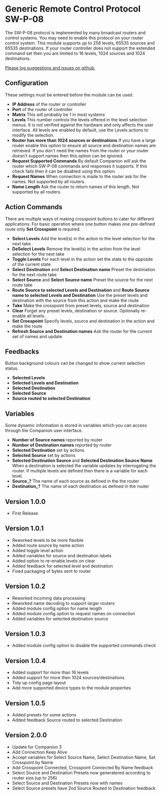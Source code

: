 # Generic Remote Control Protocol SW-P-08

The SW-P-08 protocol is implemented by many broadcast routers and control systems. You may need to enable this protocol on your router control system. This module supports up to 256 levels, 65535 sources and 65535 destinations. If your router controller does not support the extended command set then you are limited to 16 levels, 1024 sources and 1024 destinations.

[Please log suggestions and issues on github.](https://github.com/bitfocus/companion-module-generic-swp08/issues)

## Configuration
These settings must be entered before the module can be used.

- **IP Address** of the router or controller 
- **Port** of the router of controller 
- **Matrix** This will probably be 1 in most systems
- **Levels** This number controls the levels offered in the level selection menus. It is not verified against the hardware and only affects the user interface. All levels are enabled by default, use the Levels actions to modify the selection.
- **Router has more than 1024 sources or destinations** If you have a large router enable this option to ensure all source and destination names are retrieved. If you don't need the names from the router or your router doesn't support names then this option can be ignored.
- **Request Supported Commands** By default Companion will ask the router which SW-P-08 commands and responses it supports. If this check fails then it can be disabled using this option. 
- **Request Names** When connection is made to the router ask for the names. Not supported by all routers.
- **Name Length** Ask the router to return names of this length. Not supported by all routers.

## Action Commands
There are multiple ways of making crosspoint buttons to cater for different applications. For basic operation where one button makes one pre-defined route only **Set Crosspoint** is required.

- **Select Levels** Add the level(s) in the action to the level selection for the next take
- **DeSelect Levels** Remove the level(s) in the action from the level selection for the next take
- **Toggle Levels** For each level in the action set the state to the opposite of the current state
- **Select Destination** and **Select Destination name** Preset the destination for the next route take
- **Select Source** and **Select Source name** Preset the source for the next route take
- **Route Source to selected Levels and Destination** and **Route Source name to selected Levels and Destination** Use the preset levels and destination with the source from this action and make the route
- **Take** Make the crosspoint from preset levels, source and destination
- **Clear** Forget any preset levels, destination or source. Optionally re-enable all levels.
- **Set Crosspoint** Specify levels, source and destination in the action and make the route
- **Refresh Source and Destination names** Ask the router for the current set of names and update

## Feedbacks
Button background colours can be changed to show current selection status.

- **Selected Levels**
- **Selected Levels and Destination**
- **Selected Destination**
- **Selected Source**
- **Source routed to selected Destination**

## Variables
Some dynamic information is stored in variables which you can access through the Companion user interface.

- **Number of Source names** reported by router
- **Number of Destination names** reported by router
- **Selected Destination** set by actions
- **Selected Source** set by actions
- **Selected Destination Source** and **Selected Destination Source Name** When a destination is selected the variable updates by interrogating the router. If multiple levels are defined then there is a variable for each level.
- **Source_?** The name of each source as defined in the the router
- **Destination_?** The name of each destination as defined in the router

## Version 1.0.0
- First Release

## Version 1.0.1
- Reworked levels to be more flexible
- Added route source by name action
- Added toggle level action
- Added variables for source and destination labels
- Added option to re-enable levels on clear
- Added feedback for selected level and destination
- Fixed packaging of bytes sent to router

## Version 1.0.2
- Reworked incoming data processing
- Reworked name decoding to support larger routers
- Added module config option for name length
- Added module config option to request names on connection
- Added variables for selected destination source

## Version 1.0.3
- Added module config option to disable the supported commands check

## Version 1.0.4
- Added support for more than 16 levels
- Added support for more then 1024 sources/destinations
- Tidy up config page layout
- Add more supported device types to the module properties

## Version 1.0.5
- Added presets for some actions
- Added feedback Source routed to selected Destination

## Version 2.0.0
- Update for Companion 3
- Add Connection Keep Alive
- Accept variables for Select Source Name, Select Destination Name, Set Crosspoint by Name
- Add Crosspoint Connected, Crosspoint Connected By Name feedback
- Select Source and Destination Presets now generatered according to router size (up to 256)
- Select Source and Destination Presets now wtih names
- Select Source presets have 2nd Source Routed to Destination feedback